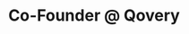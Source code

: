 ---
draft: false
name: "Morgan Perry"
title: "Co-Founder @ Qovery"
socialUrl: "https://twitter.com/MorganPerry_"
companyUrl: "https://www.qovery.com/"
quote: "Probably the best community I've ever been in."
avatar: {
    src: "avatars/morgan.jpg",
    alt: "Morgan"
}
publishDate: "2022-11-09 15:39"
---